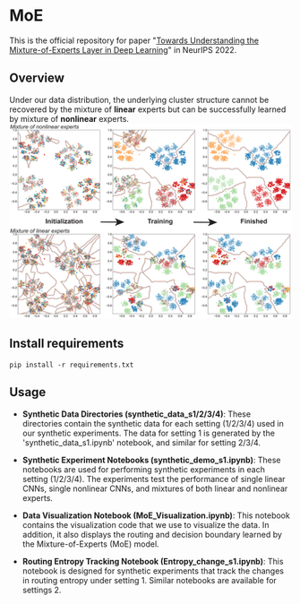 # MoE
This is the official repository for paper "[Towards Understanding the Mixture-of-Experts Layer in Deep Learning](https://par.nsf.gov/servlets/purl/10379033)" in NeurIPS 2022.

## Overview
Under our data distribution, the underlying cluster structure cannot be recovered
by the mixture of **linear** experts but can be successfully learned by mixture of **nonlinear** experts.![demo](demo.png)

## Install requirements
```
pip install -r requirements.txt
```

## Usage
- **Synthetic Data Directories (synthetic_data_s1/2/3/4)**: These directories contain the synthetic data for each setting (1/2/3/4) used in our synthetic experiments. The data for setting 1 is generated by the 'synthetic_data_s1.ipynb' notebook, and similar for setting 2/3/4.

- **Synthetic Experiment Notebooks (synthetic_demo_s1.ipynb)**: These notebooks are used for performing synthetic experiments in each setting (1/2/3/4). The experiments test the performance of single linear CNNs, single nonlinear CNNs, and mixtures of both linear and nonlinear experts.

- **Data Visualization Notebook (MoE_Visualization.ipynb)**: This notebook contains the visualization code that we use to visualize the data. In addition, it also displays the routing and decision boundary learned by the Mixture-of-Experts (MoE) model.

- **Routing Entropy Tracking Notebook (Entropy_change_s1.ipynb)**: This notebook is designed for synthetic experiments that track the changes in routing entropy under setting 1. Similar notebooks are available for settings 2.